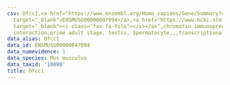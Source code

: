```yaml
---
csv: Ofcc1,<a href="https://www.ensembl.org/Homo_sapiens/Gene/Summary?db=core;g=ENSMUSG00000047094"
  target="_blank">ENSMUSG00000047094</a>,<a href="https://www.ncbi.nlm.nih.gov/pubmed/25450459"
  target="_blank"><i class="fas fa-file"></i></a>",chromatin immunoprecipitation assay,direct
  interaction,prime adult stage, testis, Spermatocyte,,,transcriptional regulation,
data_alias: Ofcc1
data_id: ENSMUSG00000047094
data_numevidence: 1
data_species: Mus musculus
data_taxid: '10090'
title: Ofcc1
---
```

